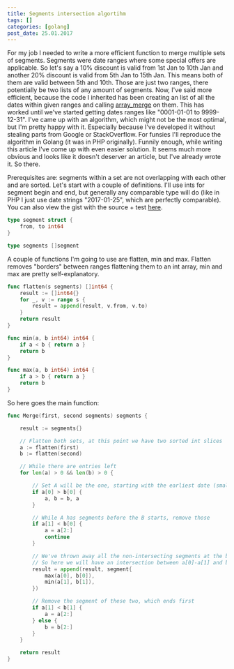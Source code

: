 ```yaml
---
title: Segments intersection algortihm
tags: []
categories: [golang]
post_date: 25.01.2017
---
```


For my job I needed to write a more efficient function to merge multiple sets of segments. Segments were date ranges where some special offers are applicable. So let's say a 10% discount is valid from 1st Jan to 10th Jan and another 20% discount is valid from 5th Jan to 15th Jan. This means both of them are valid between 5th and 10th. Those are just two ranges, there potentially be two lists of any amount of segments.
Now, I've said more efficient, because the code I inherited has been creating an list of all the dates within given ranges and calling [array_merge](http://php.net/manual/en/function.array-merge.php) on them. This has worked until we've started getting dates ranges like "0001-01-01 to 9999-12-31".
I've came up with an algorithm, which might not be the most optimal, but I'm pretty happy with it. Especially because I've developed it without stealing parts from Google or StackOverflow. For funsies I'll reproduce the algorithm in Golang (it was in PHP originally).
Funnily enough, while writing this article I've come up with even easier solution. It seems much more obvious and looks like it doesn't deserver an article, but I've already wrote it. So there.

Prerequisites are: segments within a set are not overlapping with each other and are sorted.
Let's start with a couple of definitions. I'll use ints for segment begin and end, but generally any comparable type will do (like in PHP I just use date strings "2017-01-25", which are perfectly comparable). You can also view the gist with the source + test [here](https://gist.github.com/viktoras25/1582c22c69ee7d2bd70478eefe30f0c0).

```go
type segment struct {
	from, to int64
}

type segments []segment
```

A couple of functions I'm going to use are flatten, min and max. Flatten removes "borders" between ranges flattening them to an int array, min and max are pretty self-explanatory.
```go
func flatten(s segments) []int64 {
	result := []int64{}
	for _, v := range s {
		result = append(result, v.from, v.to)
	}
	return result
}

func min(a, b int64) int64 {
	if a < b { return a }
	return b
}

func max(a, b int64) int64 {
	if a > b { return a }
	return b
}

```

So here goes the main function:
```go
func Merge(first, second segments) segments {

	result := segments{}

	// Flatten both sets, at this point we have two sorted int slices
	a := flatten(first)
	b := flatten(second)

	// While there are entries left
	for len(a) > 0 && len(b) > 0 {

		// Set A will be the one, starting with the earliest date (smallest entry)
		if a[0] > b[0] {
			a, b = b, a
		}

		// While A has segments before the B starts, remove those
		if a[1] < b[0] {
			a = a[2:]
			continue
		}

		// We've thrown away all the non-intersecting segments at the beginning
		// So here we will have an intersection between a[0]-a[1] and b[0]-b[1]
		result = append(result, segment{
			max(a[0], b[0]),
			min(a[1], b[1]),
		})

		// Remove the segment of these two, which ends first
		if a[1] < b[1] {
			a = a[2:]
		} else {
			b = b[2:]
		}
	}

	return result
}
```